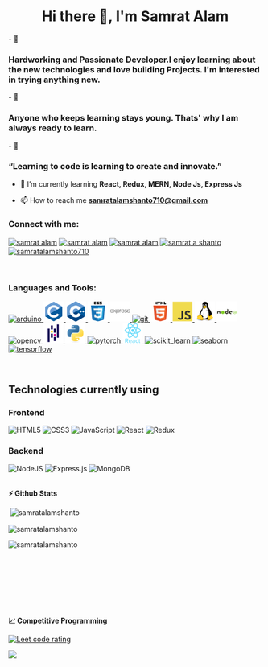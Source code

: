 
<h1 align="center">Hi there 👋, I'm Samrat Alam</h1>
- 🌱 <h3>Hardworking and Passionate Developer.I enjoy learning about the new technologies and love building Projects. I'm interested in trying anything new.</h3>
- 🌱 <h3>Anyone who keeps learning stays young. Thats' why I am always ready to learn.</h3>
- 🌱 <h3 >“Learning to code is learning to create and innovate.”</h3>




- 🌱 I’m currently learning **React, Redux, MERN, Node Js, Express Js**

- 📫 How to reach me **samratalamshanto710@gmail.com**


<h3 align="left">Connect with me:</h3>
<p align="left">
<a href="https://www.linkedin.com/in/samrat-alam-8392b5167/" target="blank"><img align="center" src="https://raw.githubusercontent.com/rahuldkjain/github-profile-readme-generator/master/src/images/icons/Social/linked-in-alt.svg" alt="samrat alam" height="30" width="40" /></a>
<a href="https://stackoverflow.com/users/9621262/samrat-alam" target="blank"><img align="center" src="https://raw.githubusercontent.com/rahuldkjain/github-profile-readme-generator/master/src/images/icons/Social/stack-overflow.svg" alt="samrat alam" height="30" width="40" /></a>
<a href="https://www.kaggle.com/samratalam" target="blank"><img align="center" src="https://raw.githubusercontent.com/rahuldkjain/github-profile-readme-generator/master/src/images/icons/Social/kaggle.svg" alt="samrat alam" height="30" width="40" /></a>
<a href="https://www.facebook.com/profile.php?id=100003190767005" target="blank"><img align="center" src="https://raw.githubusercontent.com/rahuldkjain/github-profile-readme-generator/master/src/images/icons/Social/facebook.svg" alt="samrat a shanto" height="30" width="40" /></a>
<a href="https://leetcode.com/samratalamshanto710/" target="blank"><img align="center" src="https://raw.githubusercontent.com/rahuldkjain/github-profile-readme-generator/master/src/images/icons/Social/leet-code.svg" alt="samratalamshanto710" height="30" width="40" /></a>
</p>
<br />

<h3 align="left">Languages and Tools:</h3>
<p align="left"> <a href="https://www.arduino.cc/" target="_blank" rel="noreferrer"> <img src="https://cdn.worldvectorlogo.com/logos/arduino-1.svg" alt="arduino" width="40" height="40"/> </a> <a href="https://www.cprogramming.com/" target="_blank" rel="noreferrer"> <img src="https://raw.githubusercontent.com/devicons/devicon/master/icons/c/c-original.svg" alt="c" width="40" height="40"/> </a> <a href="https://www.w3schools.com/cpp/" target="_blank" rel="noreferrer"> <img src="https://raw.githubusercontent.com/devicons/devicon/master/icons/cplusplus/cplusplus-original.svg" alt="cplusplus" width="40" height="40"/> </a> <a href="https://www.w3schools.com/css/" target="_blank" rel="noreferrer"> <img src="https://raw.githubusercontent.com/devicons/devicon/master/icons/css3/css3-original-wordmark.svg" alt="css3" width="40" height="40"/> </a> <a href="https://expressjs.com" target="_blank" rel="noreferrer"> <img src="https://raw.githubusercontent.com/devicons/devicon/master/icons/express/express-original-wordmark.svg" alt="express" width="40" height="40"/> </a> <a href="https://git-scm.com/" target="_blank" rel="noreferrer"> <img src="https://www.vectorlogo.zone/logos/git-scm/git-scm-icon.svg" alt="git" width="40" height="40"/> </a> <a href="https://www.w3.org/html/" target="_blank" rel="noreferrer"> <img src="https://raw.githubusercontent.com/devicons/devicon/master/icons/html5/html5-original-wordmark.svg" alt="html5" width="40" height="40"/> </a> <a href="https://developer.mozilla.org/en-US/docs/Web/JavaScript" target="_blank" rel="noreferrer"> <img src="https://raw.githubusercontent.com/devicons/devicon/master/icons/javascript/javascript-original.svg" alt="javascript" width="40" height="40"/> </a> <a href="https://www.linux.org/" target="_blank" rel="noreferrer"> <img src="https://raw.githubusercontent.com/devicons/devicon/master/icons/linux/linux-original.svg" alt="linux" width="40" height="40"/> </a> <a href="https://nodejs.org" target="_blank" rel="noreferrer"> <img src="https://raw.githubusercontent.com/devicons/devicon/master/icons/nodejs/nodejs-original-wordmark.svg" alt="nodejs" width="40" height="40"/> </a> <a href="https://opencv.org/" target="_blank" rel="noreferrer"> <img src="https://www.vectorlogo.zone/logos/opencv/opencv-icon.svg" alt="opencv" width="40" height="40"/> </a> <a href="https://pandas.pydata.org/" target="_blank" rel="noreferrer"> <img src="https://raw.githubusercontent.com/devicons/devicon/2ae2a900d2f041da66e950e4d48052658d850630/icons/pandas/pandas-original.svg" alt="pandas" width="40" height="40"/> </a> <a href="https://www.python.org" target="_blank" rel="noreferrer"> <img src="https://raw.githubusercontent.com/devicons/devicon/master/icons/python/python-original.svg" alt="python" width="40" height="40"/> </a> <a href="https://pytorch.org/" target="_blank" rel="noreferrer"> <img src="https://www.vectorlogo.zone/logos/pytorch/pytorch-icon.svg" alt="pytorch" width="40" height="40"/> </a> <a href="https://reactjs.org/" target="_blank" rel="noreferrer"> <img src="https://raw.githubusercontent.com/devicons/devicon/master/icons/react/react-original-wordmark.svg" alt="react" width="40" height="40"/> </a> <a href="https://scikit-learn.org/" target="_blank" rel="noreferrer"> <img src="https://upload.wikimedia.org/wikipedia/commons/0/05/Scikit_learn_logo_small.svg" alt="scikit_learn" width="40" height="40"/> </a> <a href="https://seaborn.pydata.org/" target="_blank" rel="noreferrer"> <img src="https://seaborn.pydata.org/_images/logo-mark-lightbg.svg" alt="seaborn" width="40" height="40"/> </a> <a href="https://www.tensorflow.org" target="_blank" rel="noreferrer"> <img src="https://www.vectorlogo.zone/logos/tensorflow/tensorflow-icon.svg" alt="tensorflow" width="40" height="40"/> </a> </p>

<br />

## Technologies currently using

### Frontend

<div>
  <img  alt="HTML5" src="https://img.shields.io/badge/html5-%23E34F26.svg?style=for-the-badge&logo=html5&logoColor=white"/>
  <img  alt="CSS3" src="https://img.shields.io/badge/css3-%231572B6.svg?style=for-the-badge&logo=css3&logoColor=white"/>
  <img  alt="JavaScript" src="https://img.shields.io/badge/javascript-%23323330.svg?style=for-the-badge&logo=javascript&logoColor=%23F7DF1E"/>
  <img  alt="React" src="https://img.shields.io/badge/react-%2320232a.svg?style=for-the-badge&logo=react&logoColor=%2361DAFB"/>
  <img  alt="Redux" src="https://img.shields.io/badge/redux-%23593d88.svg?style=for-the-badge&logo=redux&logoColor=white"/>  
</div>

### Backend

<div>
  <img  alt="NodeJS" src="https://img.shields.io/badge/node.js-%2343853D.svg?style=for-the-badge&logo=node-dot-js&logoColor=white"/>
  <img  alt="Express.js" src="https://img.shields.io/badge/express.js-%23404d59.svg?style=for-the-badge&logo=express&logoColor=%2361DAFB"/>
  <img  alt="MongoDB" src ="https://img.shields.io/badge/MongoDB-%234ea94b.svg?style=for-the-badge&logo=mongodb&logoColor=white"/>
</div>

<br />

<b>⚡ Github Stats</b>
<p>&nbsp;<img align="center" src="https://github-readme-stats.vercel.app/api?username=samratalamshanto&show_icons=true&locale=en" alt="samratalamshanto" /></p>
<p><img align="center" src="https://github-readme-streak-stats.herokuapp.com/?user=samratalamshanto&" alt="samratalamshanto" /></p>
<p><img align="left" src="https://github-readme-stats.vercel.app/api/top-langs?username=samratalamshanto&show_icons=true&locale=en&layout=compact" alt="samratalamshanto" /></p>
<br />
<br />
<br />
<br />
<br />
<br />
<br />
<br />

<b>&#128200; Competitive Programming</b>
<p align="left">
  <a href="https://leetcode.com/samratalamshanto/">
    <img src="https://cp-logo.vercel.app/leetcode/samratalamshanto" alt="Leet code rating" />
  </a>
</p>
<p float="left">
<img height="273em" src="https://leetcard.jacoblin.cool/samratalamshanto?theme=light&font=Karma&ext=contest" />
</p>


